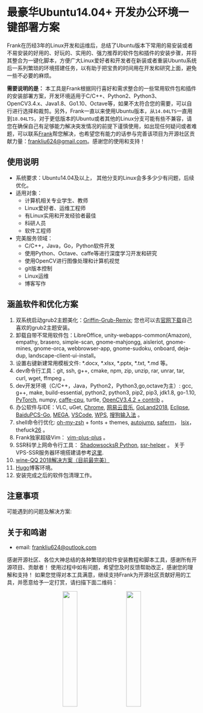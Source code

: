 # 最豪华Ubuntu14.04+ 开发办公环境一键部署方案

Frank在历经3年的Linux开发和运维后，总结了Ubuntu版本下常用的易安装或者不易安装的好用的、好玩的、实用的、强力推荐的软件包和插件的安装步骤，并将其整合为一键化脚本，方便广大Linux爱好者和开发者在新装或者重装Ubuntu系统后一系列繁琐的环境搭建任务，以有助于把宝贵的时间用在开发和研究上面，避免一些不必要的麻烦。

**需要说明的是：** 本工具是Frank根据同行喜好和需求整合的一些常用软件包和插件的安装部署方案，开发环境适用于C\/C++、Python2、Python3、OpenCV3.4.x、Java1.8、Go1.10、Octave等，如果不太符合您的需要，可以自行进行选择和裁剪。另外，Frank一直以来使用Ubuntu版本，从`14.04LTS`一直用到`18.04LTS`，对于更低版本的Ubuntu或者其他的Linux分支可能有些不兼容，请您在确保自己有足够能力解决突发情况的前提下谨慎使用，如出现任何疑问或者难题，可以联系[Frank][1]帮您解决，也希望您有能力的话参与完善该项目为开源社区贡献力量：<frankliu624@gmail.com>。感谢您的使用和支持！

## 使用说明

* 系统要求：Ubuntu14.04及以上， 其他分支的Linux会多多少少有问题，后续优化。
* 适用对象：
  * 计算机相关专业学生、教师
  * Linux爱好者、运维工程师
  * 有Linux实用和开发经验者最佳
  * 科研人员
  * 软件工程师
* 完美服务领域：
  * C\/C++，Java，Go，Python软件开发
  * 使用Python、Octave、caffe等进行深度学习开发和研究
  * 使用OpenCV进行图像处理和计算机视觉
  * git版本控制
  * Linux运维
  * 博客写作

## 涵盖软件和优化方案

1. 双系统启动grub2主题美化：[Griffin-Grub-Remix][1]; 您也可以去[官网下载][2]自己喜欢的grub2主题安装。
2. 卸载自带不常用软件包：LibreOffice, unity-webapps-common(Amazon), empathy, brasero, simple-scan, gnome-mahjongg, aisleriot, gnome-mines, gnome-orca, webbrowser-app, gnome-sudoku, onboard, deja-dup, landscape-client-ui-install。
3. 设置右键新建常用模板文件: *.docx, *.xlsx, *.pptx, *.txt, *.md 等。
4. dev命令行工具：git, ssh, g++, cmake, npm, zip, unzip, rar, unrar, tar, curl, wget, ffmpeg 。
5. dev开发环境（C\/C++，Java，Python2，Python3,go,octave为主）: gcc, g++, make, build-essential, python2, python3, pip2, pip3, jdk1.8, go-1.10, [PyTorch][3], numpy, [caffe-cpu][4], turtle, [OpenCV3.4.2 + contrib][5] 。
6. 办公软件与IDE：VLC, uGet, [Chrome][6], [网易云音乐][7], [GoLand2018][8], [Eclipse][9], [BaiduPCS-Go][10], [MEGA][11], [VSCode][12], [WPS][13], [搜狗输入法][14] 。
7. shell命令行优化: [oh-my-zsh][15] + fonts + themes, [autojump][21], [saferm][22]， [lsix][25]， thefuck[26] 。
8. Frank独家超级Vim： [vim-plus-plus][16] 。
9.  SSR科学上网命令行工具： [ShadowsocksR Python][17], [ssr-helper][18] 。
    关于VPS-SSR服务器环境搭建请参考[这里][23].
10. [wine-QQ 2018解决方案（目前最完美）][19]
11. [Hugo][20]博客环境。
12. 安装完成之后的软件包清理工作。

## 注意事项

可能遇到的问题及解决方案:



## 关于和鸣谢

* email: <frankliu624@outlook.com>

感谢开源社区、各位大神总结的各种繁琐的软件安装教程和脚本工具，感谢所有开源项目、贡献者！
使用过程中如有问题，希望您及时反馈帮助改正，感谢您的理解和支持！
如果您觉得对本工具满意，继续支持Frank为开源社区贡献好用的工具，并愿意给予一定打赏，请扫描下面二维码：
<div align=center>
<img src="https://res.cloudinary.com/flhonker/image/upload/flhonker-hugo/logo/alipay.jpg" width=28% heigth=28% />
&nbsp&nbsp&nbsp&nbsp&nbsp
<img src="https://res.cloudinary.com/flhonker/image/upload/flhonker-hugo/logo/wechat_facetoface_collect_qrcode_1541664905560.png" width=28% heigth=28% />
</div>


[1]: https://www.gnome-look.org/p/1237117/
[2]: https://www.gnome-look.org/browse/cat/109/order/latest
[3]: https://pytorch.org/get-started/locally/
[4]: http://caffe.berkeleyvision.org/
[5]: https://github.com/opencv
[6]: https://www.google.cn/chrome/
[7]: https://music.163.com/#/download
[8]: https://www.jetbrains.com/go/
[9]: https://www.eclipse.org/downloads/
[10]: https://github.com/iikira/BaiduPCS-Go
[11]: https://mega.nz/
[12]: https://code.visualstudio.com/
[13]: http://www.wps.cn/product/wpslinux
[14]: https://pinyin.sogou.com/linux/?r=pinyin
[15]: https://github.com/robbyrussell/oh-my-zsh
[16]: https://github.com/FLHonker/vim-plus-plus
[17]: https://github.com/shadowsocksr-backup/shadowsocksr/tree/manyuser
[18]: https://github.com/noahziheng/ssr-helper
[19]: https://www.lulinux.com/archives/1319
[20]: https://github.com/gohugoio/hugo
[21]: https://github.com/joelthelion/autojump
[22]: https://blog.csdn.net/F8qG7f9YD02Pe/article/details/79543316
[23]: https://github.com/FLHonker/autoVPS-ssr
[25]: https://github.com/hackerb9/lsix
[26]: https://github.com/nvbn/thefuck
